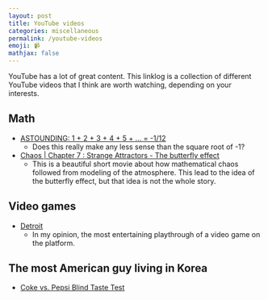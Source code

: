 ```yaml
---
layout: post
title: YouTube videos
categories: miscellaneous
permalink: /youtube-videos
emoji: 📹
mathjax: false
---
```


YouTube has a lot of great content. This linklog is a collection of different YouTube videos that I think are worth watching, depending on your interests.

## Math

- [ASTOUNDING: 1 + 2 + 3 + 4 + 5 + ... = -1/12](https://www.youtube.com/watch?v=w-I6XTVZXww)
  - Does this really make any less sense than the square root of -1?
- [Chaos \| Chapter 7 : Strange Attractors - The butterfly effect](https://www.youtube.com/watch?v=aAJkLh76QnM)
  - This is a beautiful short movie about how mathematical chaos followed from modeling of the atmosphere. This lead to the idea of the butterfly effect, but that idea is not the whole story.

## Video games

- [Detroit](https://www.youtube.com/watch?v=ww_A0Mzw1EE)
  - In my opinion, the most entertaining playthrough of a video game on the platform.

## The most American guy living in Korea

- [Coke vs. Pepsi Blind Taste Test](https://www.youtube.com/watch?v=o_-LTS2Iobg)
